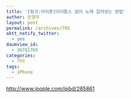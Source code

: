 ```yaml
---
title: '[링크:아이폰]아이튠스 없이 노래 집어넣는 방법'
author: 안형우
layout: post
permalink: /archives/795
aktt_notify_twitter:
  - yes
daumview_id:
  - 36781765
categories:
  - 기타
tags:
  - iPhone
---
```

<a href="http://www.ipople.com/ipbd/265861" target="_blank">http://www.ipople.com/ipbd/265861</a>